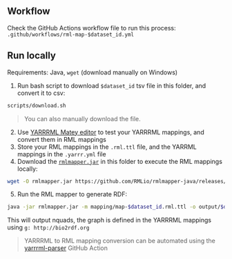 ## Workflow

Check the GitHub Actions workflow file to run this process: `.github/workflows/rml-map-$dataset_id.yml`

## Run locally

Requirements: Java, `wget` (download manually on Windows)

1. Run bash script to download `$dataset_id` tsv file in this folder, and convert it to csv:

```bash
scripts/download.sh
```

> You can also manually download the file.

2. Use [YARRRML Matey editor](https://rml.io/yarrrml/matey/) to test your YARRRML mappings, and convert them in RML mappings
3. Store your RML mappings in the `.rml.ttl` file, and the YARRML mappings in the `.yarrr.yml` file
4. Download the [`rmlmapper.jar`](https://github.com/RMLio/rmlmapper-java/releases) in this folder to execute the RML mappings locally:

```bash
wget -O rmlmapper.jar https://github.com/RMLio/rmlmapper-java/releases/download/v4.9.1/rmlmapper-4.9.1.jar
```

5. Run the RML mapper to generate RDF:

```bash
java -jar rmlmapper.jar -m mapping/map-$dataset_id.rml.ttl -o output/$dataset_id.ttl
```

This will output nquads, the graph is defined in the YARRRML mappings using `g: http://bio2rdf.org`

> YARRRML to RML mapping conversion can be automated using the [yarrrml-parser](https://github.com/RMLio/yarrrml-parser) GitHub Action